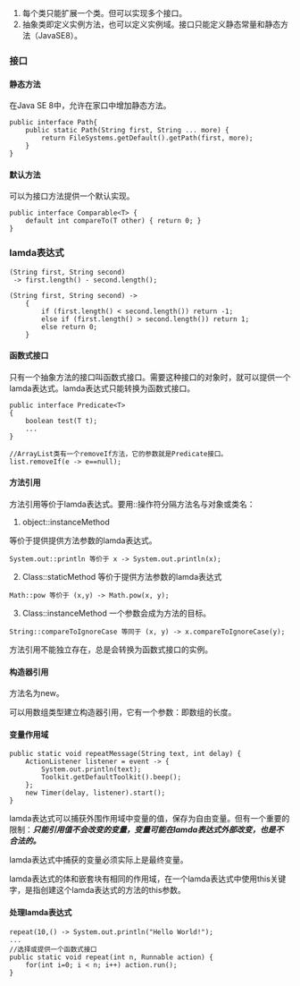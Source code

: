 1. 每个类只能扩展一个类。但可以实现多个接口。
2. 抽象类即定义实例方法，也可以定义实例域。接口只能定义静态常量和静态方法（JavaSE8）。
### 接口
#### 静态方法
在Java SE 8中，允许在家口中增加静态方法。
```
public interface Path{
    public static Path(String first, String ... more) {
        return FileSystems.getDefault().getPath(first, more);
    }
}
```
#### 默认方法
可以为接口方法提供一个默认实现。
```
public interface Comparable<T> {
    default int compareTo(T other) { return 0; }
}
```
### lamda表达式
```
(String first, String second)
 -> first.length() - second.length();
```
```
(String first, String second) ->
    {
        if (first.length() < second.length()) return -1;
        else if (first.length() > second.length()) return 1;
        else return 0;
    }
```
#### 函数式接口
只有一个抽象方法的接口叫函数式接口。需要这种接口的对象时，就可以提供一个lamda表达式。lamda表达式只能转换为函数式接口。
```
public interface Predicate<T>
{
    boolean test(T t);
    ...
}

//ArrayList类有一个removeIf方法，它的参数就是Predicate接口。
list.removeIf(e -> e==null);
```
#### 方法引用
方法引用等价于lamda表达式。要用::操作符分隔方法名与对象或类名：
1. object::instanceMethod

等价于提供提供方法参数的lamda表达式。
```
System.out::println 等价于 x -> System.out.println(x);
```
2. Class::staticMethod
 等价于提供方法参数的lamda表达式
```
Math::pow 等价于 (x,y) -> Math.pow(x, y);
```
3. Class::instanceMethod
一个参数会成为方法的目标。
```
String::compareToIgnoreCase 等同于 (x, y) -> x.compareToIgnoreCase(y);
```

方法引用不能独立存在，总是会转换为函数式接口的实例。
#### 构造器引用
方法名为new。

可以用数组类型建立构造器引用，它有一个参数：即数组的长度。
#### 变量作用域
```
public static void repeatMessage(String text, int delay) {
    ActionListener listener = event -> {
        System.out.println(text);
        Toolkit.getDefaultToolkit().beep();
    };
    new Timer(delay, listener).start();
}
```
lamda表达式可以捕获外围作用域中变量的值，保存为自由变量。但有一个重要的限制：***只能引用值不会改变的变量，变量可能在lamda表达式外部改变，也是不合法的。***

lamda表达式中捕获的变量必须实际上是最终变量。

lamda表达式的体和嵌套块有相同的作用域，在一个lamda表达式中使用this关键字，是指创建这个lamda表达式的方法的this参数。
#### 处理lamda表达式
```
repeat(10,() -> System.out.println("Hello World!");
...
//选择或提供一个函数式接口
public static void repeat(int n, Runnable action) {
    for(int i=0; i < n; i++) action.run();
}
```
